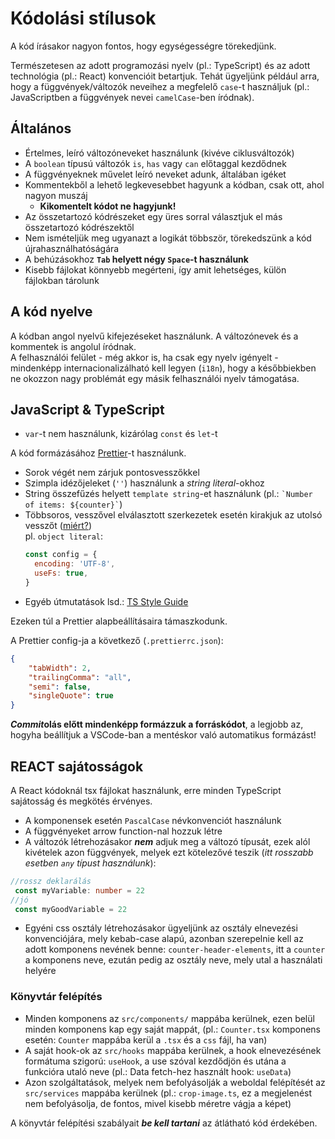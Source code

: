 # Kódolási stílusok

A kód írásakor nagyon fontos, hogy egységességre törekedjünk. 

Természetesen az adott programozási nyelv (pl.: TypeScript) és az adott technológia (pl.: React) konvencióit betartjuk. Tehát ügyeljünk például arra, hogy a függvények/változók neveihez a megfelelő `case`-t használjuk (pl.: JavaScriptben a függvények nevei `camelCase`-ben íródnak).

## Általános 
- Értelmes, leíró változóneveket használunk (kivéve ciklusváltozók)
- A `boolean` típusú változók `is`, `has` vagy `can` előtaggal kezdődnek
- A függvényeknek művelet leíró neveket adunk, általában igéket
- Kommentekből a lehető legkevesebbet hagyunk a kódban, csak ott, ahol nagyon muszáj
  - **Kikomentelt kódot ne hagyjunk!**
- Az összetartozó kódrészeket egy üres sorral választjuk el más összetartozó kódrészektől 
- Nem ismételjük meg ugyanazt a logikát többször, törekedszünk a kód újrahasználhatóságára
- A behúzásokhoz **`Tab` helyett négy `Space`-t használunk**
- Kisebb fájlokat könnyebb megérteni, így amit lehetséges, külön fájlokban tárolunk 

## A kód nyelve

A kódban angol nyelvű kifejezéseket használunk. A változónevek és a kommentek is angolul íródnak.  
A felhasználói felület - még akkor is, ha csak egy nyelv igényelt - mindenképp internacionalizálható kell legyen (`i18n`),
hogy a későbbiekben ne okozzon nagy problémát egy másik felhasználói nyelv támogatása.

## JavaScript & TypeScript

- `var`-t nem használunk, kizárólag `const` és `let`-t


A kód formázásához [Prettier](https://prettier.io/)-t használunk.   
 
- Sorok végét nem zárjuk pontosvesszőkkel
- Szimpla idézőjeleket (`''`) használunk a _string literal_-okhoz
- String összefűzés helyett `template string`-et használunk (pl.: ``` `Number of items: ${counter}` ```)
- Többsoros, vesszővel elválasztott szerkezetek esetén kirakjuk az utolsó vesszőt ([miért?](https://www.30secondsofcode.org/js/s/the-case-for-trailing-commas/))  
  pl. `object literal`: 
  ```js
  const config = {
    encoding: 'UTF-8',
    useFs: true,
  }
  ```
- Egyéb útmutatások lsd.: [TS Style Guide](https://ts.dev/style/)

Ezeken túl a Prettier alapbeállításaira támaszkodunk.  

A Prettier config-ja a következő (`.prettierrc.json`):
```json
{
    "tabWidth": 2,
    "trailingComma": "all",
    "semi": false,
    "singleQuote": true
}
```
***Commit*olás előtt mindenképp formázzuk a forráskódot**, a legjobb az, hogyha beállítjuk a VSCode-ban a mentéskor való automatikus formázást!

## REACT sajátosságok

A React kódoknál tsx fájlokat használunk, erre minden TypeScript sajátosság és megkötés érvényes.

- A komponensek esetén `PascalCase` névkonvenciót használunk
- A függvényeket arrow function-nal hozzuk létre
- A változók létrehozásakor ***nem*** adjuk meg a változó típusát, ezek alól kivételek azon függvények, melyek ezt kötelezővé teszik (*itt rosszabb esetben `any` típust  használunk*):
 ```ts
//rossz deklarálás
  const myVariable: number = 22
//jó
  const myGoodVariable = 22
  ```
- Egyéni css osztály létrehozásakor ügyeljünk az osztály elnevezési konvenciójára, mely kebab-case alapú, azonban szerepelnie kell az adott komponens nevének benne:
  `counter-header-elements`, itt a `counter` a komponens neve, ezután pedig az osztály neve, mely utal a használati helyére
### Könyvtár felépítés
- Minden komponens az `src/components/` mappába kerülnek, ezen belül minden komponens kap egy saját mappát, (pl.: `Counter.tsx` komponens esetén: `Counter` mappába kerül a `.tsx` és a `css` fájl, ha van)
- A saját hook-ok az `src/hooks` mappába kerülnek, a hook elnevezésének formátuma szigorú: `useHook`, a use szóval kezdődjön és utána a funkcióra utaló neve (pl.: Data fetch-hez használt hook: `useData`)
- Azon szolgáltatások, melyek nem befolyásolják a weboldal felépítését az `src/services` mappába kerülnek (pl.: `crop-image.ts`, ez a megjelenést nem befolyásolja, de fontos, mivel kisebb méretre vágja a képet)

A könyvtár felépítési szabályait ***be kell tartani*** az átlátható kód érdekében.
